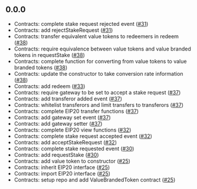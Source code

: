 ## 0.0.0

- Contracts: complete stake request rejected event ([#31](https://github.com/OpenSTFoundation/openst-tokens/pull/31))
- Contracts: add rejectStakeRequest ([#31](https://github.com/OpenSTFoundation/openst-tokens/pull/31))
- Contracts: transfer equivalent value tokens to redeemers in redeem ([#38](https://github.com/OpenSTFoundation/openst-tokens/pull/38))
- Contracts: require equivalence between value tokens and value branded tokens in requestStake ([#38](https://github.com/OpenSTFoundation/openst-tokens/pull/38))
- Contracts: complete function for converting from value tokens to value branded tokens ([#38](https://github.com/OpenSTFoundation/openst-tokens/pull/38))
- Contracts: update the constructor to take conversion rate information ([#38](https://github.com/OpenSTFoundation/openst-tokens/pull/38))
- Contracts: add redeem ([#33](https://github.com/OpenSTFoundation/openst-tokens/pull/33))
- Contracts: require gateway to be set to accept a stake request ([#37](https://github.com/OpenSTFoundation/openst-tokens/pull/37))
- Contracts: add transferor added event ([#37](https://github.com/OpenSTFoundation/openst-tokens/pull/37))
- Contracts: whitelist transferors and limit transfers to transferors ([#37](https://github.com/OpenSTFoundation/openst-tokens/pull/37))
- Contracts: complete EIP20 transfer functions ([#37](https://github.com/OpenSTFoundation/openst-tokens/pull/37))
- Contracts: add gateway set event ([#37](https://github.com/OpenSTFoundation/openst-tokens/pull/37))
- Contracts: add gateway setter ([#37](https://github.com/OpenSTFoundation/openst-tokens/pull/37))
- Contracts: complete EIP20 view functions ([#32](https://github.com/OpenSTFoundation/openst-tokens/pull/32))
- Contracts: complete stake request accepted event ([#32](https://github.com/OpenSTFoundation/openst-tokens/pull/32))
- Contracts: add acceptStakeRequest ([#32](https://github.com/OpenSTFoundation/openst-tokens/pull/32))
- Contracts: complete stake requested event ([#30](https://github.com/OpenSTFoundation/openst-tokens/pull/30))
- Contracts: add requestStake ([#30](https://github.com/OpenSTFoundation/openst-tokens/pull/30))
- Contracts: add value token to constructor ([#25](https://github.com/OpenSTFoundation/openst-tokens/pull/25))
- Contracts: inherit EIP20 interface ([#25](https://github.com/OpenSTFoundation/openst-tokens/pull/25))
- Contracts: import EIP20 interface ([#25](https://github.com/OpenSTFoundation/openst-tokens/pull/25))
- Contracts: setup repo and add ValueBrandedToken contract ([#25](https://github.com/OpenSTFoundation/openst-tokens/pull/25))